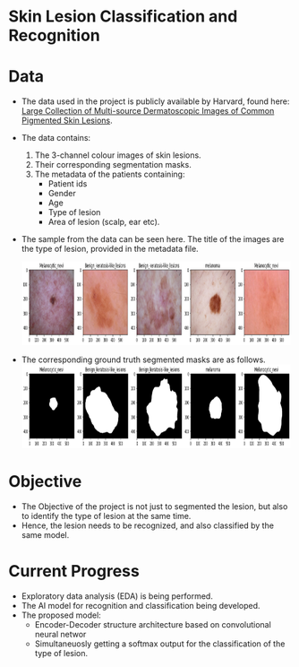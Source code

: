 # Skin Lesion Classification and Recognition

# Data

 - The data used in the project is publicly available by Harvard, found here: [Large Collection of Multi-source Dermatoscopic Images of Common Pigmented Skin Lesions](https://dataverse.harvard.edu/dataset.xhtml?persistentId=doi:10.7910/DVN/DBW86T).
  - The data contains:
    1. The 3-channel colour images of skin lesions.
    2. Their corresponding segmentation masks.
    3. The metadata of the patients containing:
        - Patient ids
        - Gender
        - Age
        - Type of lesion
        - Area of lesion (scalp, ear etc).
 
 - The sample from the data can be seen here. The title of the images are the type of lesion, provided in the metadata file.
    
    <img src="data/sample_2.png" alt="Result 1" style="height: 150px;width:750px;"/>
 - The corresponding ground truth segmented masks are as follows.
    <img src="data/sample_seg_2.png" alt="Result 1" style="height: 150px;width:750px;"/>

# Objective

 - The Objective of the project is not just to segmented the lesion, but also to identify the type of lesion at the same time.
 -  Hence, the lesion needs to be recognized, and also classified by the same model.

 # Current Progress
 - Exploratory data analysis (EDA) is being performed.
 - The AI model for recognition and classification being developed.
 - The proposed model:
    - Encoder-Decoder structure architecture based on convolutional neural networ
    - Simultaneuosly getting a softmax output for the classification of the type of lesion.